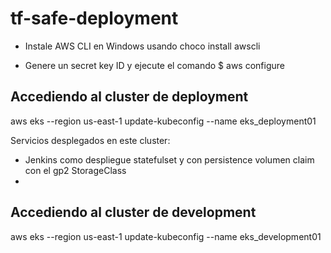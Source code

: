 # tf-safe-deployment


- Instale  AWS CLI en Windows usando
  choco install awscli

- Genere  un secret key ID y ejecute el comando
  $ aws configure




## Accediendo al cluster de deployment

aws eks --region us-east-1 update-kubeconfig --name eks_deployment01

Servicios desplegados en este cluster:

- Jenkins como despliegue statefulset y con persistence volumen claim con el gp2 StorageClass
- 



## Accediendo al cluster de development

aws eks --region us-east-1 update-kubeconfig --name eks_development01
